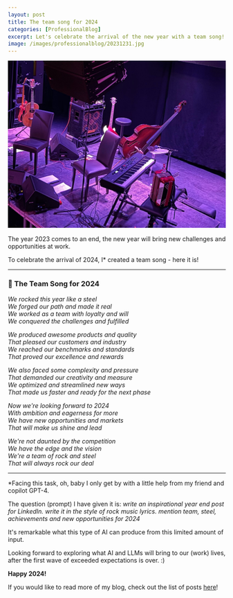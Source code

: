 ```yaml
---
layout: post
title: The team song for 2024
categories: [ProfessionalBlog]
excerpt: Let's celebrate the arrival of the new year with a team song!
image: /images/professionalblog/20231231.jpg
---
```


![Jakob’s Professional blog](../images/professionalblog/20231231.jpg)

The year 2023 comes to an end, the new year will bring new challenges and opportunities at work.

To celebrate the arrival of 2024, I* created a team song - here it is!

---
### 🎸 The Team Song for 2024 

*We rocked this year like a steel*<br>
*We forged our path and made it real*<br>
*We worked as a team with loyalty and will*<br>
*We conquered the challenges and fulfilled*<br>

*We produced awesome products and quality*<br>
*That pleased our customers and industry*<br>
*We reached our benchmarks and standards*<br>
*That proved our excellence and rewards*<br>

*We also faced some complexity and pressure*<br>
*That demanded our creativity and measure*<br>
*We optimized and streamlined new ways*<br>
*That made us faster and ready for the next phase*<br>

*Now we're looking forward to 2024*<br>
*With ambition and eagerness for more*<br>
*We have new opportunities and markets*<br>
*That will make us shine and lead*<br>

*We're not daunted by the competition*<br>
*We have the edge and the vision*<br>
*We're a team of rock and steel*<br>
*That will always rock our deal*<br>

---


*Facing this task, oh, baby I only get by with a little help from my friend and copilot GPT-4.

The question (prompt) I have given it is: *write an inspirational year end post for LinkedIn. write it in the style of rock music lyrics. mention team, steel, achievements and new opportunities for 2024*

It's remarkable what this type of AI can produce from this limited amount of input.


Looking forward to exploring what AI and LLMs will bring to our (work) lives, after the first wave of exceeded expectations is over. :)

**Happy 2024!**





If you would like to read more of my blog, check out the list of posts [here](../welcome_to_jakobs_professional_blog)!
